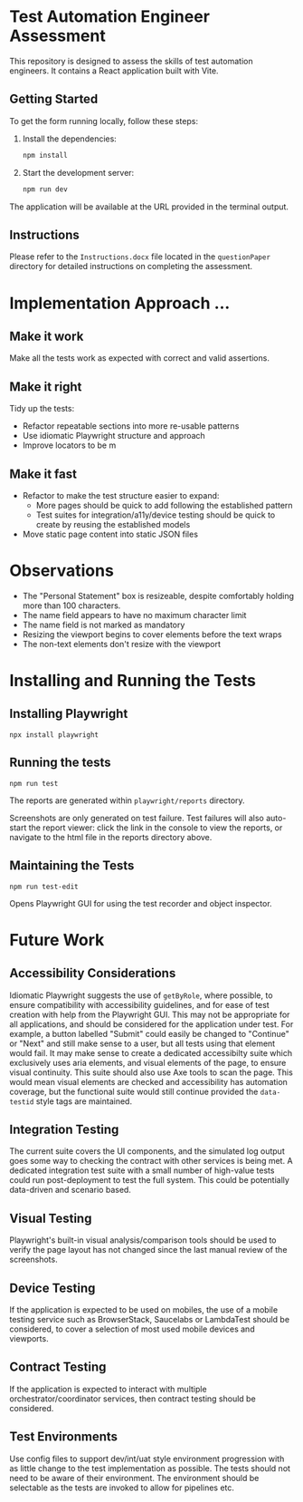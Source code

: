 # Test Automation Engineer Assessment

This repository is designed to assess the skills of test automation engineers. It contains a React application built with Vite.

## Getting Started

To get the form running locally, follow these steps:

1. Install the dependencies:
   ```bash
   npm install
   ```

2. Start the development server:
   ```bash
   npm run dev
   ```

The application will be available at the URL provided in the terminal output.

## Instructions

Please refer to the `Instructions.docx` file located in the `questionPaper` directory for detailed instructions on completing the assessment.

# Implementation Approach ...

## Make it work
Make all the tests work as expected with correct and valid assertions. 

## Make it right
Tidy up the tests:
- Refactor repeatable sections into more re-usable patterns
- Use idiomatic Playwright structure and approach
- Improve locators to be m

## Make it fast
- Refactor to make the test structure easier to expand:
  - More pages should be quick to add following the established pattern
  - Test suites for integration/a11y/device testing should be quick to create by reusing the established models
- Move static page content into static JSON files

# Observations
- The "Personal Statement" box is resizeable, despite comfortably holding more than 100 characters. 
- The name field appears to have no maximum character limit
- The name field is not marked as mandatory
- Resizing the viewport begins to cover elements before the text wraps
- The non-text elements don't resize with the viewport

# Installing and Running the Tests
## Installing Playwright
``` 
npx install playwright
```
## Running the tests
```
npm run test
```
The reports are generated within `playwright/reports` directory.  

Screenshots are only generated on test failure. Test failures will also auto-start the report viewer: click the link in the console to view the reports, or navigate to the html file in the reports directory above. 

## Maintaining the Tests
```
npm run test-edit
```
Opens Playwright GUI for using the test recorder and object inspector.

# Future Work
## Accessibility Considerations
Idiomatic Playwright suggests the use of `getByRole`, where possible, to ensure compatibility with accessibility guidelines, and for ease of test creation with help from the Playwright GUI. This may not be appropriate for all applications, and should be considered for the application under test. For example, a button labelled "Submit" could easily be changed to "Continue" or "Next" and still make sense to a user, but all tests using that element would fail. It may make sense to create a dedicated accessibilty suite which exclusively uses aria elements, and visual elements of the page, to ensure visual continuity. This suite should also use Axe tools to scan the page. This would mean visual elements are checked and accessibility has automation coverage, but the functional suite would still continue provided the `data-testid` style tags are maintained. 

## Integration Testing
The current suite covers the UI components, and the simulated log output goes some way to checking the contract with other services is being met. A dedicated integration test suite with a small number of high-value tests could run post-deployment to test the full system. This could be potentially data-driven and scenario based. 

## Visual Testing
Playwright's built-in visual analysis/comparison tools should be used to verify the page layout has not changed since the last manual review of the screenshots. 

## Device Testing
If the application is expected to be used on mobiles, the use of a mobile testing service such as BrowserStack, Saucelabs or LambdaTest should be considered, to cover a selection of most used mobile devices and viewports. 

## Contract Testing
If the application is expected to interact with multiple orchestrator/coordinator services, then contract testing should be considered. 

## Test Environments
Use config files to support dev/int/uat style environment progression with as little change to the test implementation as possible. The tests should not need to be aware of their environment. The environment should be selectable as the tests are invoked to allow for pipelines etc. 
